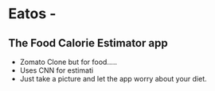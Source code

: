 # Eatos -
## The Food Calorie Estimator app

* Zomato Clone but for food.....
* Uses CNN for estimati
* Just take a picture and let the app worry about your diet.

